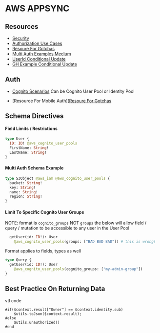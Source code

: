# AWS APPSYNC

## Resources

- [Security](https://docs.aws.amazon.com/appsync/latest/devguide/security.html)
- [Authorization Use Cases](https://docs.aws.amazon.com/appsync/latest/devguide/security-authorization-use-cases.html)
- [Resoure For Gotchas](https://www.integralist.co.uk/posts/cognito/#example-google-app-configuration)
- [Multi Auth Examples Medium](https://medium.com/@ednergizer/multiple-authorization-methods-in-a-single-graphql-api-with-aws-appsync-security-at-the-data-7feeaa968486)
- [UserId Conditional Update](https://forums.aws.amazon.com/thread.jspa?threadID=239939)
- [GH Example Conditional Update](https://github.com/aws-samples/aws-appsync-chat/blob/master/amplify/backend/api/allamplifychatt/build/resolvers/Mutation.updateMessage.request)

## Auth

- [Cognito Scenarios](https://docs.aws.amazon.com/cognito/latest/developerguide/cognito-scenarios.html#scenario-appsync)
  Can be Cognito User Pool or Identity Pool

- [Resource For Mobile Auth]([Resoure For Gotchas](https://www.integralist.co.uk/posts/cognito/#example-google-app-configuration)

## Schema Directives

#### Field Limits / Restrictions

```graphql
type User {
  ID: ID! @aws_cognito_user_pools
  FirstName: String!
  LastName: String!
}
```

#### Multi Auth Schema Example

```graphql
type S3Object @aws_iam @aws_cognito_user_pools {
  bucket: String!
  key: String!
  name: String!
  region: String!
}
```

#### Limit To Specific Cognito User Groups

NOTE: format is `cognito_groups` NOT `groups`
the below will allow field / query / mutation to be accessible to any user in the User Pool

```graphql
  getUser(id: ID!): User
    @aws_cognito_user_pools(groups: ["BAD BAD BAD"]) # this is wrong!
```

Format applies to fields, types as well

```graphql
type Query {
  getUser(id: ID!): User
    @aws_cognito_user_pools(cognito_groups: ["my-admin-group"])
}
```

## Best Practice On Returning Data

vtl code

```
#if($context.result["Owner"] == $context.identity.sub)
    $utils.toJson($context.result);
#else
    $utils.unauthorized()
#end
```
